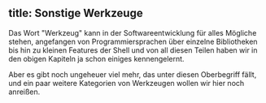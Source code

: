 title: Sonstige Werkzeuge
---
Das Wort "Werkzeug" kann in der Softwareentwicklung für alles Mögliche stehen,
angefangen von Programmiersprachen über einzelne Bibliotheken
bis hin zu kleinen Features der Shell
und von all diesen Teilen haben wir in den obigen Kapiteln ja schon einiges kennengelernt.

Aber es gibt noch ungeheuer viel mehr, das unter diesen Oberbegriff fällt,
und ein paar weitere Kategorien von Werkzeugen wollen wir hier noch anreißen.
